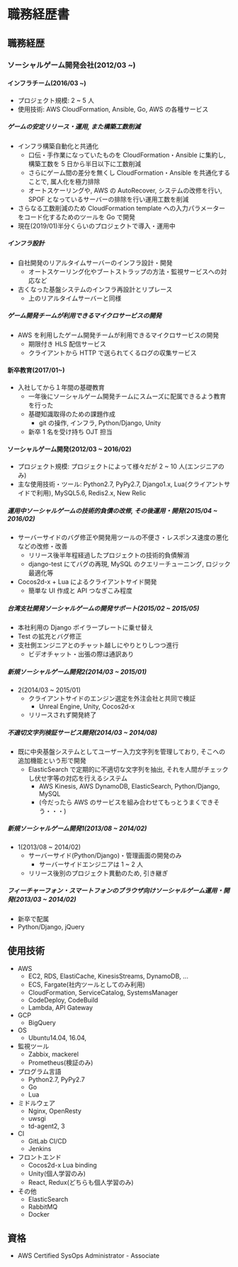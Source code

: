 # 職務経歴書

## 職務経歴

### ソーシャルゲーム開発会社(2012/03 ~)

#### インフラチーム(2016/03 ~)

- プロジェクト規模: 2 ~ 5 人
- 使用技術: AWS CloudFormation, Ansible, Go, AWS の各種サービス

##### ゲームの安定リリース・運用, また構築工数削減

- インフラ構築自動化と共通化
  - 口伝・手作業になっていたものを CloudFormation・Ansible に集約し, 構築工数を 5 日から半日以下に工数削減
  - さらにゲーム間の差分を無くし CloudFormation・Ansible を共通化することで, 属人化を極力排除
  - オートスケーリングや, AWS の AutoRecover, システムの改修を行い, SPOF となっているサーバーの排除を行い運用工数を削減
- さらなる工数削減のため CloudFormation template への入力パラメーターをコード化するためのツールを Go で開発
- 現在(2019/01)半分くらいのプロジェクトで導入・運用中

##### インフラ設計

- 自社開発のリアルタイムサーバーのインフラ設計・開発
  - オートスケーリング化やブートストラップの方法・監視サービスへの対応など
- 古くなった基盤システムのインフラ再設計とリプレース
  - 上のリアルタイムサーバーと同様

##### ゲーム開発チームが利用できるマイクロサービスの開発

- AWS を利用したゲーム開発チームが利用できるマイクロサービスの開発
  - 期限付き HLS 配信サービス
  - クライアントから HTTP で送られてくるログの収集サービス

#### 新卒教育(2017/01~)

- 入社してから１年間の基礎教育
  - 一年後にソーシャルゲーム開発チームにスムーズに配属できるよう教育を行った
  - 基礎知識取得のための課題作成
    - git の操作, インフラ, Python/Django, Unity
  - 新卒 1 名を受け持ち OJT 担当

#### ソーシャルゲーム開発(2012/03 ~ 2016/02)

- プロジェクト規模: プロジェクトによって様々だが 2 ~ 10 人(エンジニアのみ)
- 主な使用技術・ツール: Python2.7, PyPy2.7, Django1.x, Lua(クライアントサイドで利用), MySQL5.6, Redis2.x, New Relic

##### 運用中ソーシャルゲームの技術的負債の改修, その後運用・開発(2015/04 ~ 2016/02)

- サーバーサイドのバグ修正や開発用ツールの不便さ・レスポンス速度の悪化などの改修・改善
  - リリース後半年程経過したプロジェクトの技術的負債解消
  - django-test にてバグの再現, MySQL のクエリーチューニング, ロジック最適化等
- Cocos2d-x + Lua によるクライアントサイド開発
  - 簡単な UI 作成と API つなぎこみ程度

##### 台湾支社開発ソーシャルゲームの開発サポート(2015/02 ~ 2015/05)
  - 本社利用の Django ボイラープレートに乗せ替え
  - Test の拡充とバグ修正
  - 支社側エンジニアとのチャット越しにやりとりしつつ進行
    - ビデオチャット・出張の際は通訳あり

##### 新規ソーシャルゲーム開発2(2014/03 ~ 2015/01)
  - 2(2014/03 ~ 2015/01)
    - クライアントサイドのエンジン選定を外注会社と共同で検証
      - Unreal Engine, Unity, Cocos2d-x
    - リリースされず開発終了

##### 不適切文字列検証サービス開発(2014/03 ~ 2014/08)
  - 既に中央基盤システムとしてユーザー入力文字列を管理しており, そこへの追加機能という形で開発
    - ElasticSearch で定期的に不適切な文字列を抽出, それを人間がチェックし伏せ字等の対応を行えるシステム
      - AWS Kinesis, AWS DynamoDB, ElasticSearch, Python/Django, MySQL 
      - (今だったら AWS のサービスを組み合わせてもっとうまくできそう・・・)

##### 新規ソーシャルゲーム開発1(2013/08 ~ 2014/02)
  - 1(2013/08 ~ 2014/02)
    - サーバーサイド(Python/Django)・管理画面の開発のみ
      - サーバーサイドエンジニアは 1 ~ 2 人
    - リリース後別のプロジェクト異動のため, 引き継ぎ

##### フィーチャーフォン・スマートフォンのブラウザ向けソーシャルゲーム運用・開発(2013/03 ~ 2014/02)
  - 新卒で配属
  - Python/Django, jQuery

## 使用技術

- AWS
  - EC2, RDS, ElastiCache, KinesisStreams, DynamoDB, ...
  - ECS, Fargate(社内ツールとしてのみ利用)
  - CloudFormation, ServiceCatalog, SystemsManager
  - CodeDeploy, CodeBuild
  - Lambda, API Gateway
- GCP
  - BigQuery
- OS
  - Ubuntu14.04, 16.04, 
- 監視ツール
  - Zabbix, mackerel
  - Prometheus(検証のみ)
- プログラム言語
  - Python2.7, PyPy2.7
  - Go
  - Lua
- ミドルウェア
  - Nginx, OpenResty
  - uwsgi
  - td-agent2, 3
- CI
  - GitLab CI/CD
  - Jenkins
- フロントエンド
  - Cocos2d-x Lua binding
  - Unity(個人学習のみ)
  - React, Redux(どちらも個人学習のみ)
- その他
  - ElasticSearch
  - RabbitMQ
  - Docker

## 資格

-	AWS Certified SysOps Administrator - Associate
